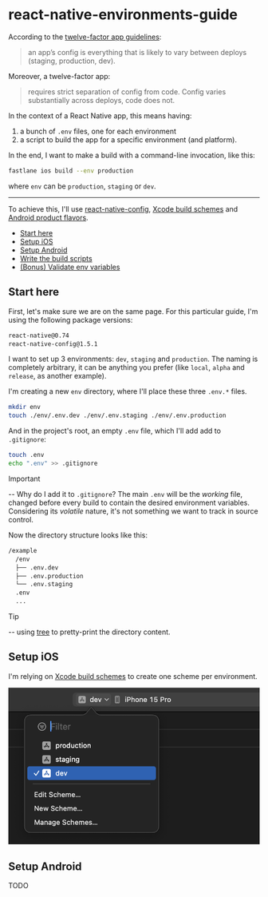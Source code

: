 # react-native-environments-guide

According to the [twelve-factor app guidelines](https://12factor.net/config):

> an app’s config is everything that is likely to vary between deploys (staging, production, dev).

Moreover, a twelve-factor app:

> requires strict separation of config from code. Config varies substantially across deploys, code does not.

In the context of a React Native app, this means having:

1. a bunch of `.env` files, one for each environment
1. a script to build the app for a specific environment (and platform).

In the end, I want to make a build with a command-line invocation, like this:

```sh
fastlane ios build --env production
```

where `env` can be `production`, `staging` or `dev`.

---

To achieve this, I'll use [react-native-config](https://github.com/lugg/react-native-config), [Xcode build schemes](https://developer.apple.com/documentation/xcode/customizing-the-build-schemes-for-a-project/) and [Android product flavors](https://developer.android.com/build/build-variants#product-flavors).

- [Start here](#start-here)
- [Setup iOS](#setup-ios)
- [Setup Android]()
- [Write the build scripts]()
- [(Bonus) Validate env variables]()

## Start here

First, let's make sure we are on the same page. For this particular guide, I'm using the following package versions:

```sh
react-native@0.74
react-native-config@1.5.1
```

I want to set up 3 environments: `dev`, `staging`
and `production`. The naming is completely arbitrary, it can be anything you prefer (like `local`, `alpha` and `release`, as another example).

I'm creating a new `env` directory, where I'll place these three `.env.*` files.

```sh
mkdir env
touch ./env/.env.dev ./env/.env.staging ./env/.env.production
```

And in the project's root, an empty `.env` file, which I'll add add to `.gitignore`:

```sh
touch .env
echo ".env" >> .gitignore
```

> [!IMPORTANT]
> -- Why do I add it to `.gitignore`? The main `.env` will be the _working_ file, changed before every build to contain the desired environment variables. Considering its _volatile_ nature, it's not something we want to track in source control.

Now the directory structure looks like this:

```sh
/example
  /env
  ├── .env.dev
  ├── .env.production
  └── .env.staging
  .env
  ...
```

> [!TIP]
> -- using [tree](https://formulae.brew.sh/formula/tree) to pretty-print the directory content.

## Setup iOS

I'm relying on [Xcode build schemes](https://developer.apple.com/documentation/xcode/customizing-the-build-schemes-for-a-project/) to create one scheme per environment.

![dev scheme](./.github/assets/dev-scheme.png)

## Setup Android

TODO
